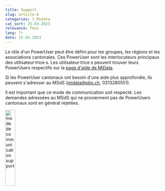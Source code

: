 ```yaml
---
title: Support
slug: article-6
categories: 1_Midata
cat_sort: 25.03.2023
relevance: Tous
lang: fr
date: 25.03.2023
---
```


Le rôle d'un PowerUser peut être défini pour les groupes, les régions et les associations cantonales. Ces PowerUser sont les interlocuteurs principaux des utilisateur·trice·s. Les utilisateur·trice·s peuvent trouver leurs PowerUsers respectifs sur la [page d'aide de MiData](https://db.scout.ch/fr/help).

Si les PowerUser cantonaux ont besoin d'une aide plus approfondie, ils peuvent s'adresser au MSdS (midata@pbs.ch,  0313280551).

Il est important que ce mode de communication soit respecté. Les demandes adressées au MSdS qui ne proviennent pas de PowerUsers cantonaux sont en général rejetées. 

<img src="/images/documentation/Support_fr.png" width="25%" alt="mode de communication support"/>
